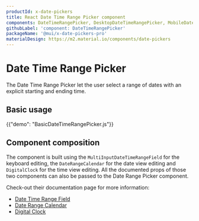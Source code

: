 ```yaml
---
productId: x-date-pickers
title: React Date Time Range Picker component
components: DateTimeRangePicker, DesktopDateTimeRangePicker, MobileDateTimeRangePicker, StaticDateTimeRangePicker, DateRangeCalendar, DateRangePickerDay, DigitalClock, MultiSectionDigitalClock
githubLabel: 'component: DateTimeRangePicker'
packageName: '@mui/x-date-pickers-pro'
materialDesign: https://m2.material.io/components/date-pickers
---
```


# Date Time Range Picker [<span class="plan-pro"></span>](/x/introduction/licensing/#pro-plan 'Pro plan')

<p class="description">The Date Time Range Picker let the user select a range of dates with an explicit starting and ending time.</p>

## Basic usage

{{"demo": "BasicDateTimeRangePicker.js"}}

## Component composition

The component is built using the `MultiInputDateTimeRangeField` for the keyboard editing, the `DateRangeCalendar` for the date view editing and `DigitalClock` for the time view editing.
All the documented props of those two components can also be passed to the Date Range Picker component.

Check-out their documentation page for more information:

- [Date Time Range Field](/x/react-date-pickers/date-time-range-field/)
- [Date Range Calendar](/x/react-date-pickers/date-range-calendar/)
- [Digital Clock](/x/react-date-pickers/digital-clock/)
